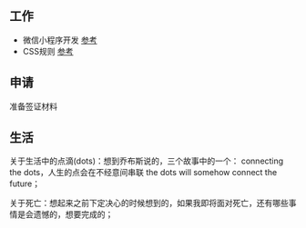 ## 工作
- 微信小程序开发 [参考](https://www.ruanyifeng.com/blog/2020/10/wechat-miniprogram-tutorial-part-one.html)
- CSS规则
[参考](https://vue3js.cn/interview/css/center.html#%E4%B8%89%E3%80%81%E6%80%BB%E7%BB%93)
  
## 申请
准备签证材料

## 生活

关于生活中的点滴(dots)：想到乔布斯说的，三个故事中的一个： connecting the dots，人生的点会在不经意间串联 the dots will somehow connect the future；

关于死亡：想起来之前下定决心的时候想到的，如果我即将面对死亡，还有哪些事情是会遗憾的，想要完成的；



